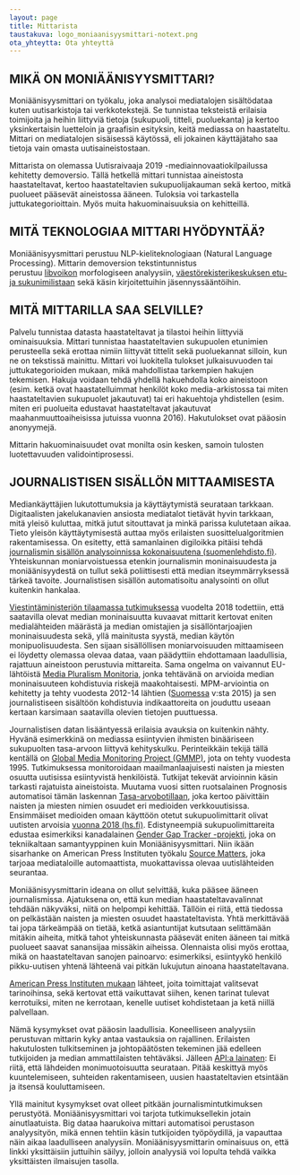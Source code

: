 ```yaml
---
layout: page
title: Mittarista
taustakuva: logo_moniaanisyysmittari-notext.png
ota_yhteytta: Ota yhteyttä
---
```


## MIKÄ ON MONIÄÄNISYYSMITTARI?
Moniäänisyysmittari on työkalu, joka analysoi mediatalojen sisältödataa kuten uutisarkistoja tai verkkotekstejä. Se tunnistaa teksteistä erilaisia toimijoita ja heihin liittyviä tietoja (sukupuoli, titteli, puoluekanta) ja kertoo yksinkertaisin luetteloin ja graafisin esityksin, keitä mediassa on haastateltu. Mittari on mediatalojen sisäisessä käytössä, eli jokainen käyttäjätaho saa tietoja vain omasta uutisaineistostaan.

Mittarista on olemassa Uutisraivaaja 2019 -mediainnovaatiokilpailussa kehitetty demoversio. Tällä hetkellä mittari tunnistaa aineistosta haastateltavat, kertoo haastateltavien sukupuolijakauman sekä kertoo, mitkä puolueet pääsevät aineistossa ääneen. Tuloksia voi tarkastella juttukategorioittain. Myös muita hakuominaisuuksia on kehitteillä.


## MITÄ TEKNOLOGIAA MITTARI HYÖDYNTÄÄ?
Moniäänisyysmittari perustuu NLP-kieliteknologiaan (Natural Language Processing). Mittarin demoversion tekstintunnistus perustuu [libvoikon](https://www.puimula.org/htp/testing/js-libvoikko/js-libvoikko-demo.html) morfologiseen analyysiin, [väestörekisterikeskuksen etu- ja sukunimilistaan](https://www.avoindata.fi/data/fi/dataset/none) sekä käsin kirjoitettuihin jäsennyssääntöihin.


## MITÄ MITTARILLA SAA SELVILLE?
Palvelu tunnistaa datasta haastateltavat ja tilastoi heihin liittyviä ominaisuuksia. Mittari tunnistaa haastateltavien sukupuolen etunimien perusteella sekä erottaa nimiin liittyvät tittelit sekä puoluekannat silloin, kun ne on tekstissä mainittu. Mittari voi luokitella tulokset julkaisuvuoden tai juttukategorioiden mukaan, mikä mahdollistaa tarkempien hakujen tekemisen. Hakuja voidaan tehdä yhdellä hakuehdolla koko aineistoon (esim. ketkä ovat haastatelluimmat henkilöt koko media-arkistossa tai miten haastateltavien sukupuolet jakautuvat) tai eri hakuehtoja yhdistellen (esim. miten eri puolueita edustavat haastateltavat jakautuvat maahanmuuttoaiheisissa jutuissa vuonna 2016). Hakutulokset ovat pääosin anonyymejä.

Mittarin hakuominaisuudet ovat monilta osin kesken, samoin tulosten luotettavuuden validointiprosessi. 

## JOURNALISTISEN SISÄLLÖN MITTAAMISESTA
Mediankäyttäjien lukutottumuksia ja käyttäytymistä seurataan tarkkaan. Digitaalisten jakelukanavien ansiosta mediatalot tietävät hyvin tarkkaan, mitä yleisö kuluttaa, mitkä jutut sitouttavat ja minkä parissa kulutetaan aikaa. Tieto yleisön käyttäytymisestä auttaa myös erilaisten suosittelualgoritmien rakentamisessa. 
On esitetty, että samanlainen digiloikka pitäisi tehdä [journalismin sisällön analysoinnissa kokonaisuutena (suomenlehdisto.fi)](https://suomenlehdisto.fi/kannattaako-naisten-maara-jutuissa-laskea-jos-se-on-aina-kolmasosa/). Yhteiskunnan moniarvoistuessa etenkin journalismin moninaisuudesta ja moniäänisyydestä on tullut sekä poliittisesti että median itseymmärryksessä tärkeä tavoite. Journalistisen sisällön automatisoitu analysointi on ollut kuitenkin hankalaa.

[Viestintäministeriön tilaamassa tutkimuksessa](https://julkaisut.valtioneuvosto.fi/handle/10024/160714) vuodelta 2018 todettiin, että saatavilla olevat median moninaisuutta kuvaavat mittarit kertovat eniten medialähteiden määrästä ja median omistajien ja sisällöntarjoajien moninaisuudesta sekä, yllä mainitusta syystä, median käytön monipuolisuudesta. Sen sijaan sisällöllisen moniarvoisuuden mittaamiseen ei löydetty olemassa olevaa dataa, vaan päädyttiin ehdottamaan laadullisia, rajattuun aineistoon perustuvia mittareita. Sama ongelma on vaivannut EU-lähtöistä [Media Pluralism Monitoria](https://cmpf.eui.eu/), jonka tehtävänä on arvioida median moninaisuuteen kohdistuvia riskejä maakohtaisesti. MPM-arviointia on kehitetty ja tehty vuodesta 2012-14 lähtien ([Suomessa](https://cadmus.eui.eu/bitstream/handle/1814/71945/suomi_results_mpm_2021_cmpf.pdf?sequence=3&isAllowed=y) v:sta 2015) ja sen journalistiseen sisältöön kohdistuvia indikaattoreita on jouduttu useaan kertaan karsimaan saatavilla olevien tietojen puuttuessa.

Journalistisen datan lisääntyessä erilaisia avauksia on kuitenkin nähty. Hyvänä esimerkkinä on mediassa esiintyvien ihmisten binääriseen sukupuolten tasa-arvoon liittyvä kehityskulku. Perinteikkäin tekijä tällä kentällä on [Global Media Monitoring Project (GMMP)](https://whomakesthenews.org/), jota on tehty vuodesta 1995. Tutkimuksessa monitoroidaan maailmanlaajuisesti naisten ja miesten osuutta uutisissa esiintyvistä henkilöistä. Tutkijat tekevät arvioinnin käsin tarkasti rajatuista aineistoista. Muutama vuosi sitten ruotsalainen Prognosis automatisoi tämän laskennan [Tasa-arvobotillaan](http://www.prognosis.se/GE/Finland/), joka kertoo päivittäin naisten ja miesten nimien osuudet eri medioiden verkkouutisissa. Ensimmäiset medioiden omaan käyttöön otetut sukupuolimittarit olivat uutisten arvoisia [vuonna 2018 (hs.fi)](https://www.hs.fi/kotimaa/art-2000005594582.html). Edistyneempiä sukupuolimittareita edustaa esimerkiksi kanadalainen [Gender Gap Tracker -projekti](https://www.sfu.ca/sfunews/stories/2019/03/the-future-of-womens-voices-in-media-maite-taboada.html), joka on tekniikaltaan samantyyppinen kuin Moniäänisyysmittari. Niin ikään sisarhanke on American Press Instituten työkalu [Source Matters](https://sourcematters.com/), joka tarjoaa mediataloille automaattista, muokattavissa olevaa uutislähteiden seurantaa.

Moniäänisyysmittarin ideana on ollut selvittää, kuka pääsee ääneen journalismissa. Ajatuksena on, että kun median haastateltavavalinnat tehdään näkyväksi, niitä on helpompi kehittää. Tällöin ei riitä, että tiedossa on pelkästään naisten ja miesten osuudet haastateltavista. Yhtä merkittävää tai jopa tärkeämpää on tietää, ketkä asiantuntijat kutsutaan selittämään mitäkin aiheita, mitkä tahot yhteiskunnasta pääsevät eniten ääneen tai mitkä puolueet saavat sanansijaa missäkin aiheissa. Olennaista olisi myös erottaa, mikä on haastateltavan sanojen painoarvo: esimerkiksi, esiintyykö henkilö pikku-uutisen yhtenä lähteenä vai pitkän lukujutun ainoana haastateltavana.

[American Press Instituten mukaan](https://sourcematters.com/about-us/) lähteet, joita toimittajat valitsevat tarinoihinsa, sekä kertovat että vaikuttavat siihen, kenen tarinat tulevat kerrotuiksi, miten ne kerrotaan, kenelle uutiset kohdistetaan ja ketä niillä palvellaan.

Nämä kysymykset ovat pääosin laadullisia. Koneelliseen analyysiin perustuvan mittarin kyky antaa vastauksia on rajallinen. Erilaisten hakutulosten tulkitseminen ja johtopäätösten tekeminen jää edelleen tutkijoiden ja median ammattilaisten tehtäväksi. Jälleen [API:a lainaten](https://www.americanpressinstitute.org/publications/api-updates/track-the-diversity-of-your-sources-with-source-matters-an-easy-automated-tool-from-api/): Ei riitä, että lähdeiden monimuotoisuutta seurataan. Pitää keskittyä myös kuuntelemiseen, suhteiden rakentamiseen, uusien haastateltavien etsintään ja itsensä kouluttamiseen.

Yllä mainitut kysymykset ovat olleet pitkään journalismintutkimuksen perustyötä. Moniäänisyysmittari voi tarjota tutkimuksellekin jotain ainutlaatuista. Big dataa haarukoiva mittari automatisoi perustason analyysityön, mikä ennen tehtiin käsin tutkijoiden työpöydillä, ja vapauttaa näin aikaa laadulliseen analyysiin. Moniäänisyysmittarin ominaisuus on, että linkki yksittäisiin juttuihin säilyy, jolloin analyysiä voi lopulta tehdä vaikka yksittäisten ilmaisujen tasolla. 
